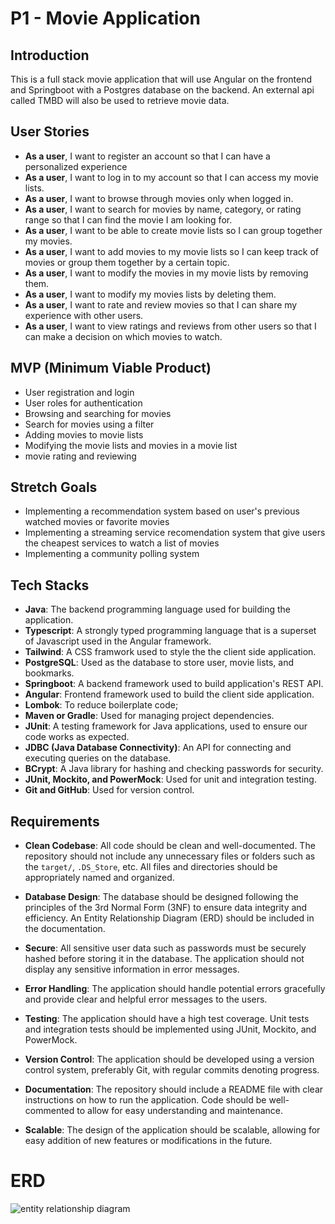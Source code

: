 # P1 - Movie Application

## Introduction

This is a full stack movie application that will use Angular on the frontend and Springboot with a Postgres database on the backend. An external api called TMBD will also be used to retrieve movie data.

## User Stories

- **As a user**, I want to register an account so that I can have a personalized experience
- **As a user**, I want to log in to my account so that I can access my movie lists.
- **As a user**, I want to browse through movies only when logged in.
- **As a user**, I want to search for movies by name, category, or rating range so that I can find the movie I am looking for.
- **As a user**, I want to be able to create movie lists so I can group together my movies.
- **As a user**, I want to add movies to my movie lists so I can keep track of movies or group them together by a certain topic.
- **As a user**, I want to modify the movies in my movie lists by removing them.
- **As a user**, I want to modify my movies lists by deleting them.
- **As a user**, I want to rate and review movies so that I can share my experience with other users.
- **As a user**, I want to view ratings and reviews from other users so that I can make a decision on which movies to watch.


## MVP (Minimum Viable Product)

- User registration and login
- User roles for authentication
- Browsing and searching for movies
- Search for movies using a filter
- Adding movies to movie lists
- Modifying the movie lists and movies in a movie list
- movie rating and reviewing

## Stretch Goals

- Implementing a recommendation system based on user's previous watched movies or favorite movies
- Implementing a streaming service recomendation system that give users the cheapest services to watch a list of movies
- Implementing a community polling system

## Tech Stacks

- **Java**: The backend programming language used for building the application.
- **Typescript**: A strongly typed programming language that is a superset of Javascript used in the Angular framework.
- **Tailwind**: A CSS framwork used to style the the client side application.
- **PostgreSQL**: Used as the database to store user, movie lists, and bookmarks.
- **Springboot**: A backend framework used to build application's REST API.
- **Angular**: Frontend framework used to build the client side application.
- **Lombok**: To reduce boilerplate code;
- **Maven or Gradle**: Used for managing project dependencies.
- **JUnit**: A testing framework for Java applications, used to ensure our code works as expected.
- **JDBC (Java Database Connectivity)**: An API for connecting and executing queries on the database.
- **BCrypt**: A Java library for hashing and checking passwords for security.
- **JUnit, Mockito, and PowerMock**: Used for unit and integration testing.
- **Git and GitHub**: Used for version control.

## Requirements

- **Clean Codebase**: All code should be clean and well-documented. The repository should not include any unnecessary files or folders such as the `target/`, `.DS_Store`, etc. All files and directories should be appropriately named and organized.

- **Database Design**: The database should be designed following the principles of the 3rd Normal Form (3NF) to ensure data integrity and efficiency. An Entity Relationship Diagram (ERD) should be included in the documentation.

- **Secure**: All sensitive user data such as passwords must be securely hashed before storing it in the database. The application should not display any sensitive information in error messages.

- **Error Handling**: The application should handle potential errors gracefully and provide clear and helpful error messages to the users.

- **Testing**: The application should have a high test coverage. Unit tests and integration tests should be implemented using JUnit, Mockito, and PowerMock.

- **Version Control**: The application should be developed using a version control system, preferably Git, with regular commits denoting progress.

- **Documentation**: The repository should include a README file with clear instructions on how to run the application. Code should be well-commented to allow for easy understanding and maintenance.

- **Scalable**: The design of the application should be scalable, allowing for easy addition of new features or modifications in the future.


# ERD

![entity relationship diagram](src/main/resources/db/p1-erd.png?raw=true)

